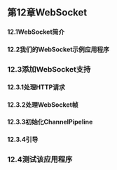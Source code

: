 ## 第12章WebSocket
#### 12.1WebSocket简介



#### 12.2我们的WebSocket示例应用程序



### 12.3添加WebSocket支持
#### 12.3.1处理HTTP请求



#### 12.3.2处理WebSocket帧



#### 12.3.3初始化ChannelPipeline



#### 12.3.4引导



### 12.4测试该应用程序
